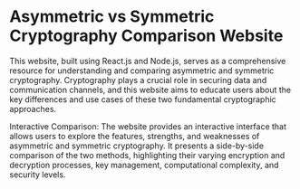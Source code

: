 # Asymmetric vs Symmetric Cryptography Comparison Website

This website, built using React.js and Node.js, serves as a comprehensive resource for understanding and comparing asymmetric and symmetric cryptography. Cryptography plays a crucial role in securing data and communication channels, and this website aims to educate users about the key differences and use cases of these two fundamental cryptographic approaches.

Interactive Comparison: The website provides an interactive interface that allows users to explore the features, strengths, and weaknesses of asymmetric and symmetric cryptography. It presents a side-by-side comparison of the two methods, highlighting their varying encryption and decryption processes, key management, computational complexity, and security levels.

